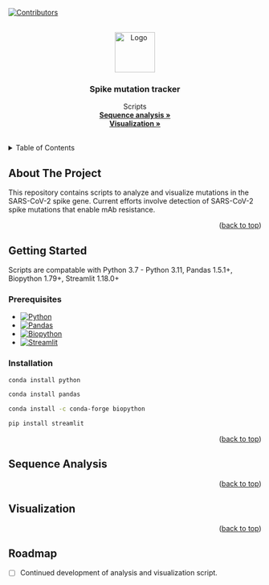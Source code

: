 <!-- Improved compatibility of back to top link: See: https://github.com/othneildrew/Best-README-Template/pull/73 -->
<a name="readme-top"></a>

<!-- PROJECT SHIELDS -->
<!--
*** I'm using markdown "reference style" links for readability.
*** Reference links are enclosed in brackets [ ] instead of parentheses ( ).
*** See the bottom of this document for the declaration of the reference variables
*** for contributors-url, forks-url, etc. This is an optional, concise syntax you may use.
*** https://www.markdownguide.org/basic-syntax/#reference-style-links
-->
[![Contributors][contributors-shield]][contributors-url]
<!-- [![Forks][forks-shield]][forks-url] -->
<!-- [![Issues][issues-shield]][issues-url] -->
<!-- [![MIT License][license-shield]][license-url] -->

<!-- PROJECT LOGO -->
<br />
<div align="center">
  <a href="https://github.com/ASU-Lim-Lab/Spike_mutation_tracker">
    <img src="logo.png" alt="Logo" width="80" height="80">
  </a>

  <h3 align="center">Spike mutation tracker</h3>

  <p align="center">
    Scripts
    <br />
    <a href="https://github.com/ASU-Lim-Lab/Spike_mutation_tracker/tree/main/sequence%20analysis"><strong>Sequence analysis »</strong></a>
    <br />
    <a href="https://github.com/ASU-Lim-Lab/Spike_mutation_tracker/tree/main/visualization"><strong>Visualization »</strong></a>
    <br />
    <br />
<!--     <a href="https://github.com/ASU-Lim-Lab/Absolute-Q/">any_criteria</a> -->
<!--     · -->
<!--     <a href="https://github.com/ASU-Lim-Lab/Absolute-Q/">any_criteria</a> -->
  </p>
</div>



<!-- TABLE OF CONTENTS -->
<details>
  <summary>Table of Contents</summary>
  <ol>
    <li><a href="#about-the-project">About The Project</a></li>
    <li><a href="#getting-started">Getting Started</a>
      <ul>
        <li><a href="#prerequisites">Prerequisites</a></li>
        <li><a href="#installation">Installation</a></li>
      </ul>
    </li>
    <li><a href="#Sequence-analysis">Sequence Analysis</a></li>
    <li><a href="#visualization">Visualization</a></li>
<!--     <li><a href="#roadmap">Roadmap</a></li>
    <li><a href="#contributors">Contributors</a></li> -->
  </ol>
</details>


<!-- ABOUT THE PROJECT -->
## About The Project

<!-- [![Product Name Screen Shot][product-screenshot]](https://example.com) -->

This repository contains scripts to analyze and visualize mutations in the SARS-CoV-2 spike gene.
Current efforts involve detection of SARS-CoV-2 spike mutations that enable mAb resistance. 

<p align="right">(<a href="#readme-top">back to top</a>)</p>

<!-- GETTING STARTED -->
## Getting Started

Scripts are compatable with Python 3.7 - Python 3.11, Pandas 1.5.1+, Biopython 1.79+, Streamlit 1.18.0+

### Prerequisites

* [![Python][Python]][Python-url]
* [![Pandas][Pandas]][Pandas-url]
* [![Biopython][Biopython]][Biopython-url]
* [![Streamlit][Streamlit]][Streamlit]


### Installation

  ```sh
  conda install python
  ```

  ```sh
  conda install pandas
  ```

  ```sh
  conda install -c conda-forge biopython
  ```
  
  ```sh
  pip install streamlit
  ```

<p align="right">(<a href="#readme-top">back to top</a>)</p>

## Sequence Analysis


<p align="right">(<a href="#readme-top">back to top</a>)</p>

## Visualization


<p align="right">(<a href="#readme-top">back to top</a>)</p>

<!-- ROADMAP -->
## Roadmap

- [ ] Continued development of analysis and visualization script.
<!-- - [ ] Feature 2 -->
<!-- - [ ] Feature 3 -->
<!--     - [ ] Nested Feature -->
<!-- 
[Open issues](https://github.com/ASU-Lim-Lab/Absolute-Q/issues)

<p align="right">(<a href="#readme-top">back to top</a>)</p> -->

<!-- CONTRIBUTING -->
<!-- ## Contributors
<br />
<div align="left">
    <a href="https://github.com/ASU-Lim-Lab/Absolute-Q/graphs/contributors"><strong>Contributors »</strong></a>
</div>

<p align="right">(<a href="#readme-top">back to top</a>)</p> -->


<!-- MARKDOWN LINKS & IMAGES -->
<!-- https://www.markdownguide.org/basic-syntax/#reference-style-links -->
[contributors-shield]: https://img.shields.io/github/contributors/ASU-Lim-Lab/Absolute-Q.svg?style=for-the-badge
[contributors-url]: https://github.com/ASU-Lim-Lab/Absolute-Q/graphs/contributors
[Biopython]: https://img.shields.io/badge/Biopython-1.80-blue
[Biopython-url]: https://biopython.org/
[Pandas]: https://img.shields.io/badge/pandas-%23150458.svg?style=for-the-badge&logo=pandas&logoColor=white
[Pandas-url]: https://pandas.pydata.org/
[Python]: https://img.shields.io/badge/python-3670A0?style=for-the-badge&logo=python&logoColor=ffdd54
[Python-url]: https://www.python.org/
[streamlit]: https://static.streamlit.io/badges/streamlit_badge_black_white.svg
[streamlit-url]: https://docs.streamlit.io/library/get-started/installation

